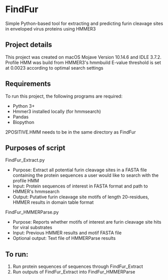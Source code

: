 # FindFur

Simple Python-based tool for extracting and predicting furin cleavage sites in enveloped virus proteins using HMMER3

## Project details
This project was created on macOS Mojave Version 10.14.6 and IDLE 3.7.2. 
Profile HMM was build from HMMER3's hmmbuild 
E-value threshold is set at 0.0023 according to optimal search settings

## Requirements
To run this project, the following programs are required:
* Python 3+
* Hmmer3 installed locally (for hmmsearch)
* Pandas
* Biopython

2POSITIVE.HMM needs to be in the same directory as FindFur

## Purposes of script
FindFur_Extract.py
* Purpose: Extract all potential furin cleavage sites in a FASTA file containing the protein sequences a user would like to search with the profile HMM 
* Input: Protein sequences of interest in FASTA format and path to HMMER's hmmsearch 
* Output: Putative furin cleavage site motifs of length 20-residues, HMMER results in domain table format

FindFur_HMMERParse.py
* Purpose: Reports whether motifs of interest are furin cleavage site hits for viral substrates 
* Input: Previous HMMER results and motif FASTA file
* Optional output: Text file of HMMERParse results

## To run:
1. Run protein sequences of sequences through FindFur_Extract
2. Run outputs of FindFur_Extract into FindFur_HMMERParse
